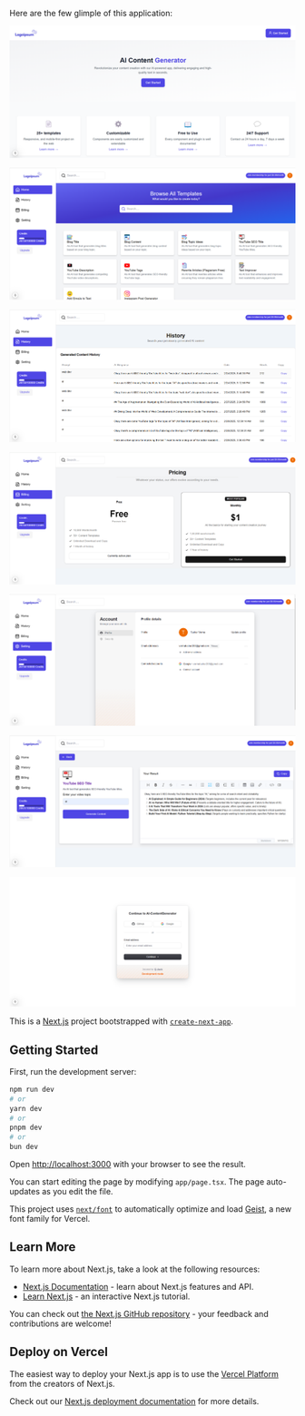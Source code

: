 Here are the few glimple of this application:

![image_url](https://github.com/tusharverma200/ai-content-generator/blob/ead00a0bc57e828db51f8d92391283ffa0797b7c/img1.png)

![image_url](https://github.com/tusharverma200/ai-content-generator/blob/b5de56b8acea77321b73e683b70bb6e28b156c0f/img2.png)

![image_url](https://github.com/tusharverma200/ai-content-generator/blob/b5de56b8acea77321b73e683b70bb6e28b156c0f/img3.png)

![image_url](https://github.com/tusharverma200/ai-content-generator/blob/b5de56b8acea77321b73e683b70bb6e28b156c0f/img4.png)

![image_url](https://github.com/tusharverma200/ai-content-generator/blob/b5de56b8acea77321b73e683b70bb6e28b156c0f/img5.png)

![image_url](https://github.com/tusharverma200/ai-content-generator/blob/b5de56b8acea77321b73e683b70bb6e28b156c0f/img6.png)

![image_url](https://github.com/tusharverma200/ai-content-generator/blob/b5de56b8acea77321b73e683b70bb6e28b156c0f/img7.png)


This is a [Next.js](https://nextjs.org) project bootstrapped with [`create-next-app`](https://nextjs.org/docs/app/api-reference/cli/create-next-app).

## Getting Started

First, run the development server:

```bash
npm run dev
# or
yarn dev
# or
pnpm dev
# or
bun dev
```

Open [http://localhost:3000](http://localhost:3000) with your browser to see the result.

You can start editing the page by modifying `app/page.tsx`. The page auto-updates as you edit the file.

This project uses [`next/font`](https://nextjs.org/docs/app/building-your-application/optimizing/fonts) to automatically optimize and load [Geist](https://vercel.com/font), a new font family for Vercel.

## Learn More

To learn more about Next.js, take a look at the following resources:

- [Next.js Documentation](https://nextjs.org/docs) - learn about Next.js features and API.
- [Learn Next.js](https://nextjs.org/learn) - an interactive Next.js tutorial.

You can check out [the Next.js GitHub repository](https://github.com/vercel/next.js) - your feedback and contributions are welcome!

## Deploy on Vercel

The easiest way to deploy your Next.js app is to use the [Vercel Platform](https://vercel.com/new?utm_medium=default-template&filter=next.js&utm_source=create-next-app&utm_campaign=create-next-app-readme) from the creators of Next.js.

Check out our [Next.js deployment documentation](https://nextjs.org/docs/app/building-your-application/deploying) for more details.
